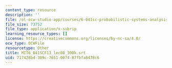 ```yaml
---
content_type: resource
description: ''
file: /ol-ocw-studio-app/courses/6-041sc-probabilistic-systems-analysis-and-applied-probability-fall-2013/717428bd309c7651007487fbfa8478c6_MIT6_041SCF13_lec08_300k.srt
file_size: 73752
file_type: application/x-subrip
learning_resource_types: []
license: https://creativecommons.org/licenses/by-nc-sa/4.0/
ocw_type: OCWFile
resourcetype: Other
title: MIT6_041SCF13_lec08_300k.srt
uid: 717428bd-309c-7651-0074-87fbfa8478c6
---
```

